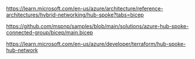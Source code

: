 https://learn.microsoft.com/en-us/azure/architecture/reference-architectures/hybrid-networking/hub-spoke?tabs=bicep

https://github.com/mspnp/samples/blob/main/solutions/azure-hub-spoke-connected-group/bicep/main.bicep

https://learn.microsoft.com/en-us/azure/developer/terraform/hub-spoke-hub-network